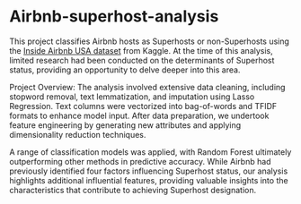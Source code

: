 # Airbnb-superhost-analysis

This project classifies Airbnb hosts as Superhosts or non-Superhosts using the [Inside Airbnb USA dataset]([url](https://www.kaggle.com/datasets/konradb/inside-airbnb-usa)) from Kaggle. At the time of this analysis, limited research had been conducted on the determinants of Superhost status, providing an opportunity to delve deeper into this area.

Project Overview:
The analysis involved extensive data cleaning, including stopword removal, text lemmatization, and imputation using Lasso Regression. Text columns were vectorized into bag-of-words and TFIDF formats to enhance model input. After data preparation, we undertook feature engineering by generating new attributes and applying dimensionality reduction techniques.

A range of classification models was applied, with Random Forest ultimately outperforming other methods in predictive accuracy. While Airbnb had previously identified four factors influencing Superhost status, our analysis highlights additional influential features, providing valuable insights into the characteristics that contribute to achieving Superhost designation.
